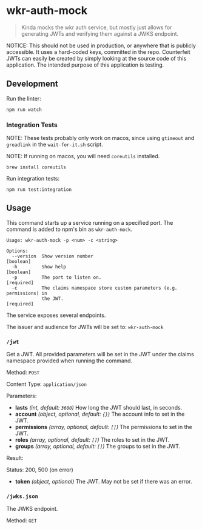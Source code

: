 # wkr-auth-mock

> Kinda mocks the wkr auth service, but mostly just allows for generating JWTs and verifying them against a JWKS endpoint.

NOTICE: This should not be used in production, or anywhere that is publicly accessible. It uses a hard-coded keys, committed in the repo. Counterfeit JWTs can easily be created by simply looking at the source code of this application. The intended purpose of this application is testing.

## Development

Run the linter:

```
npm run watch
```

### Integration Tests

NOTE: These tests probably only work on macos, since using `gtimeout` and `greadlink` in the `wait-for-it.sh` script.

NOTE: If running on macos, you will need `coreutils` installed.

```
brew install coreutils
```

Run integration tests:

```
npm run test:integration
```

## Usage

This command starts up a service running on a specified port. The command is added to npm's bin as `wkr-auth-mock`.

```
Usage: wkr-auth-mock -p <num> -c <string>

Options:
  --version  Show version number                                       [boolean]
  -h         Show help                                                 [boolean]
  -p         The port to listen on.                                   [required]
  -c         The claims namespace store custom parameters (e.g. permissions) in
             the JWT.                                                 [required]
```

The service exposes several endpoints.

The issuer and audience for JWTs will be set to: `wkr-auth-mock`

### `/jwt`

Get a JWT. All provided parameters will be set in the JWT under the claims namespace provided when running the command.

Method: `POST`

Content Type: `application/json`

Parameters:

- **lasts** *(int, default: `3600`)* How long the JWT should last, in seconds.
- **account** *(object, optional, default: `{}`)* The account info to set in the JWT.
- **permissions** *(array, optional, default: `[]`)* The permissions to set in the JWT.
- **roles** *(array, optional, default: `[]`)* The roles to set in the JWT.
- **groups** *(array, optional, default: `[]`)* The groups to set in the JWT.

Result:

Status: 200, 500 (on error)

- **token** *(object, optional)* The JWT. May not be set if there was an error.

### `/jwks.json`

The JWKS endpoint.

Method: `GET`
